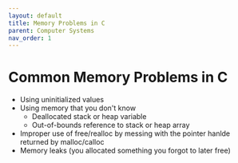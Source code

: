```yaml
---
layout: default
title: Memory Problems in C
parent: Computer Systems
nav_order: 1
---
```


# Common Memory Problems in C

* Using uninitialized values
* Using memory that you don't know
    * Deallocated stack or heap variable
    * Out-of-bounds reference to stack or heap array
* Improper use of free/realloc by messing with the pointer hanlde
returned by malloc/calloc
* Memory leaks (you allocated something you forgot to later free)
